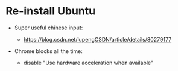 # Re-install Ubuntu

- Super useful chinese input:
  - https://blog.csdn.net/lupengCSDN/article/details/80279177

- Chrome blocks all the time: 
  - disable "Use hardware acceleration when available"

